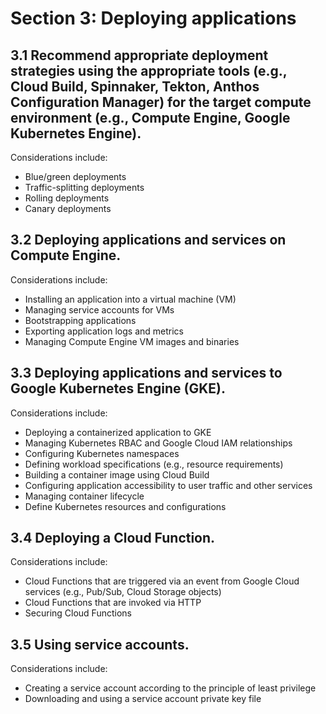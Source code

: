 # Section 3: Deploying applications

## 3.1 Recommend appropriate deployment strategies using the appropriate tools (e.g., Cloud Build, Spinnaker, Tekton, Anthos Configuration Manager) for the target compute environment (e.g., Compute Engine, Google Kubernetes Engine).

Considerations include:

* Blue/green deployments
* Traffic-splitting deployments
* Rolling deployments
* Canary deployments

## 3.2 Deploying applications and services on Compute Engine.

Considerations include:

* Installing an application into a virtual machine (VM)
* Managing service accounts for VMs
* Bootstrapping applications
* Exporting application logs and metrics
* Managing Compute Engine VM images and binaries

## 3.3 Deploying applications and services to Google Kubernetes Engine (GKE).

Considerations include:

* Deploying a containerized application to GKE
* Managing Kubernetes RBAC and Google Cloud IAM relationships
* Configuring Kubernetes namespaces
* Defining workload specifications (e.g., resource requirements)
* Building a container image using Cloud Build
* Configuring application accessibility to user traffic and other services
* Managing container lifecycle
* Define Kubernetes resources and configurations

## 3.4 Deploying a Cloud Function.

Considerations include:

* Cloud Functions that are triggered via an event from Google Cloud services (e.g., Pub/Sub, Cloud Storage objects)
* Cloud Functions that are invoked via HTTP
* Securing Cloud Functions

## 3.5 Using service accounts.

Considerations include:

* Creating a service account according to the principle of least privilege
* Downloading and using a service account private key file
